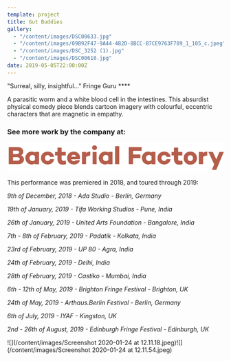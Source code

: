 ```yaml
---
template: project
title: Gut Buddies
gallery:
  - "/content/images/DSC00633.jpg"
  - "/content/images/09B92F47-9A44-482D-8BCC-B7CE9763F789_1_105_c.jpeg"
  - "/content/images/DSC_3252 (1).jpg"
  - "/content/images/DSC00610.jpg"
date: 2019-05-05T22:00:00Z
---
```


"Surreal, silly, insightful..." Fringe Guru \*\*\*\*

A parasitic worm and a white blood cell in the intestines. This absurdist physical comedy piece blends cartoon imagery with colourful, eccentric characters that are magnetic in empathy.

### See more work by the company at:

![porcoddio](../images/Bacterial-Factory-logo.png)

This performance was premiered in 2018, and toured through 2019:

_9th of December, 2018 - Ada Studio - Berlin, Germany_

_19th of January, 2019 - Tifa Working Studios - Pune, India_

_26th of January, 2019 - United Arts Foundation - Bangalore, India_

_7th - 8th of February, 2019 - Padatik - Kolkata, India_

_23rd of February, 2019 - UP 80 - Agra, India_

_24th of February, 2019 - Delhi, India_

_28th of February, 2019 - Castiko - Mumbai, India_

_6th - 12th of May, 2019 - Brighton Fringe Festival - Brighton, UK_

_24th of May, 2019 - Arthaus.Berlin Festival - Berlin, Germany_

_6th of July, 2019 - IYAF - Kingston, UK_

_2nd - 26th of August, 2019 - Edinburgh Fringe Festival - Edinburgh, UK_

![](/content/images/Screenshot 2020-01-24 at 12.11.18.jpeg)![](/content/images/Screenshot 2020-01-24 at 12.11.54.jpeg)
